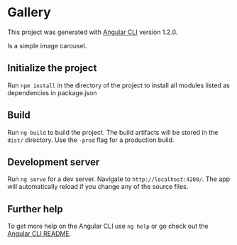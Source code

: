 # Gallery

This project was generated with [Angular CLI](https://github.com/angular/angular-cli) version 1.2.0.

Is a simple image carousel.

## Initialize the project

Run `npm install` in the directory of the project to install all modules listed as dependencies in package.json

## Build

Run `ng build` to build the project. The build artifacts will be stored in the `dist/` directory. Use the `-prod` flag for a production build.

## Development server

Run `ng serve` for a dev server. Navigate to `http://localhost:4200/`. The app will automatically reload if you change any of the source files.

## Further help

To get more help on the Angular CLI use `ng help` or go check out the [Angular CLI README](https://github.com/angular/angular-cli/blob/master/README.md).
